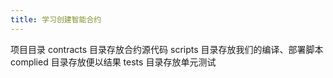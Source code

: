 ```yaml
---
title: 学习创建智能合约
---
```


项目目录
contracts 目录存放合约源代码
scripts 目录存放我们的编译、部署脚本
complied 目录存放便以结果
tests 目录存放单元测试
